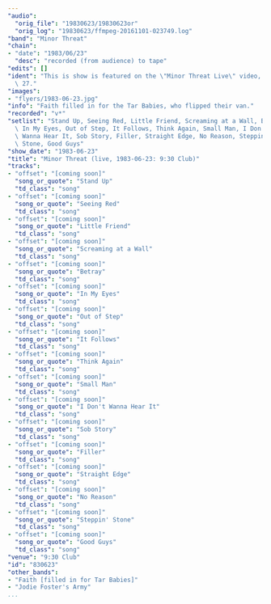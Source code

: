 ```yaml
---
"audio":
  "orig_file": "19830623/19830623or"
  "orig_log": "19830623/ffmpeg-20161101-023749.log"
"band": "Minor Threat"
"chain":
- "date": "1983/06/23"
  "desc": "recorded (from audience) to tape"
"edits": []
"ident": "This is show is featured on the \"Minor Threat Live\" video, Dischord\
  \ 27."
"images":
- "flyers/1983-06-23.jpg"
"info": "Faith filled in for the Tar Babies, who flipped their van."
"recorded": "v*"
"setlist": "Stand Up, Seeing Red, Little Friend, Screaming at a Wall, Betray,\
  \ In My Eyes, Out of Step, It Follows, Think Again, Small Man, I Don't\
  \ Wanna Hear It, Sob Story, Filler, Straight Edge, No Reason, Steppin'\
  \ Stone, Good Guys"
"show_date": "1983-06-23"
"title": "Minor Threat (live, 1983-06-23: 9:30 Club)"
"tracks":
- "offset": "[coming soon]"
  "song_or_quote": "Stand Up"
  "td_class": "song"
- "offset": "[coming soon]"
  "song_or_quote": "Seeing Red"
  "td_class": "song"
- "offset": "[coming soon]"
  "song_or_quote": "Little Friend"
  "td_class": "song"
- "offset": "[coming soon]"
  "song_or_quote": "Screaming at a Wall"
  "td_class": "song"
- "offset": "[coming soon]"
  "song_or_quote": "Betray"
  "td_class": "song"
- "offset": "[coming soon]"
  "song_or_quote": "In My Eyes"
  "td_class": "song"
- "offset": "[coming soon]"
  "song_or_quote": "Out of Step"
  "td_class": "song"
- "offset": "[coming soon]"
  "song_or_quote": "It Follows"
  "td_class": "song"
- "offset": "[coming soon]"
  "song_or_quote": "Think Again"
  "td_class": "song"
- "offset": "[coming soon]"
  "song_or_quote": "Small Man"
  "td_class": "song"
- "offset": "[coming soon]"
  "song_or_quote": "I Don't Wanna Hear It"
  "td_class": "song"
- "offset": "[coming soon]"
  "song_or_quote": "Sob Story"
  "td_class": "song"
- "offset": "[coming soon]"
  "song_or_quote": "Filler"
  "td_class": "song"
- "offset": "[coming soon]"
  "song_or_quote": "Straight Edge"
  "td_class": "song"
- "offset": "[coming soon]"
  "song_or_quote": "No Reason"
  "td_class": "song"
- "offset": "[coming soon]"
  "song_or_quote": "Steppin' Stone"
  "td_class": "song"
- "offset": "[coming soon]"
  "song_or_quote": "Good Guys"
  "td_class": "song"
"venue": "9:30 Club"
"id": "830623"
"other_bands":
- "Faith [filled in for Tar Babies]"
- "Jodie Foster's Army"
...
```

